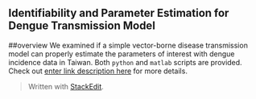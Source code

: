 
**Identifiability and Parameter Estimation for Dengue Transmission Model**
----------

##overview
We examined if a simple vector-borne disease transmission model can properly estimate the parameters of interest with dengue incidence data in Taiwan.
Both `python` and `matlab` scripts are provided. Check out [enter link description here](here) for more details.



> Written with [StackEdit](https://stackedit.io/).
